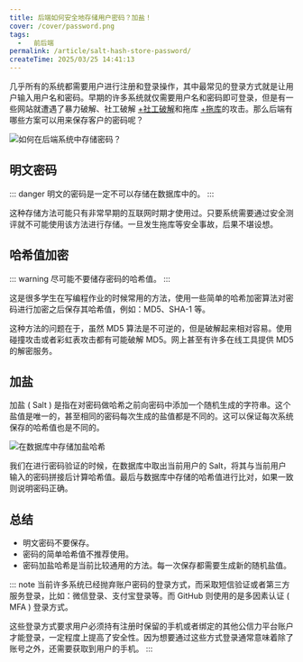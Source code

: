 ```yaml
---
title: 后端如何安全地存储用户密码？加盐！
cover: /cover/password.png
tags:
  -   前后端
permalink: /article/salt-hash-store-password/
createTime: 2025/03/25 14:41:13
---
```

几乎所有的系统都需要用户进行注册和登录操作，其中最常见的登录方式就是让用户输入用户名和密码。早期的许多系统就仅需要用户名和密码即可登录，但是有一些网站就遭遇了暴力破解、社工破解 [+社工破解]和拖库 [+拖库]的攻击。那么后端有哪些方案可以用来保存客户的密码呢？

[+社工破解]: 指通过操纵人类心理而非技术手段来获取密码或敏感信息的攻击方法。其核心在于利用人性的弱点，如信任、恐惧、好奇或疏忽，诱使目标主动泄露信息或执行特定操作。
[+拖库]: 指数据库的数据被攻击者直接导出。
<!-- more -->

![如何在后端系统中存储密码？](/cover/password.png)

## 明文密码
::: danger 明文的密码是一定不可以存储在数据库中的。
:::

这种存储方法可能只有非常早期的互联网时期才使用过。只要系统需要通过安全测评就不可能使用该方法进行存储。一旦发生拖库等安全事故，后果不堪设想。

## 哈希值加密
::: warning 尽可能不要储存密码的哈希值。
:::

这是很多学生在写编程作业的时候常用的方法，使用一些简单的哈希加密算法对密码进行加密之后保存其哈希值，例如：MD5、SHA-1 等。

这种方法的问题在于，虽然 MD5 算法是不可逆的，但是破解起来相对容易。使用碰撞攻击或者彩虹表攻击都有可能破解 MD5。网上甚至有许多在线工具提供 MD5 的解密服务。

## 加盐
加盐 ( Salt ) 是指在对密码做哈希之前向密码中添加一个随机生成的字符串。这个盐值是唯一的，甚至相同的密码每次生成的盐值都是不同的。这可以保证每次系统保存的哈希值也是不同的。

![在数据库中存储加盐哈希](/illustration/salt-hash-store.png)

我们在进行密码验证的时候，在数据库中取出当前用户的 Salt，将其与当前用户输入的密码拼接后计算哈希值。最后与数据库中存储的哈希值进行比对，如果一致则说明密码正确。

## 总结
-   明文密码不要保存。
-   密码的简单哈希值不推荐使用。
-   密码加盐哈希是当前比较通用的方法。每一次保存都需要生成新的随机盐值。

::: note 当前许多系统已经抛弃账户密码的登录方式，而采取短信验证或者第三方服务登录，比如：微信登录、支付宝登录等。而 GitHub 则使用的是多因素认证 ( MFA ) 登录方式。

这些登录方式要求用户必须持有注册时保留的手机或者绑定的其他公信力平台账户才能登录，一定程度上提高了安全性。因为想要通过这些方式登录通常意味着除了账号之外，还需要获取到用户的手机。
:::
